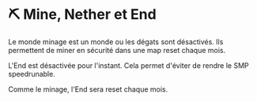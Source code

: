 # ⛏️ Mine, Nether et End

Le monde minage est un monde ou les dégats sont désactivés. Ils permettent de miner en sécurité dans une map reset chaque mois.

L'End est désactivée pour l'instant. Cela permet d'éviter de rendre le SMP speedrunable.

Comme le minage, l'End sera reset chaque mois.
